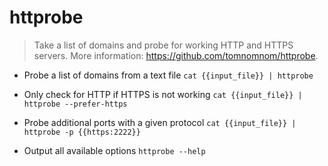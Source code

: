 # httprobe
> Take a list of domains and probe for working HTTP and HTTPS servers.
> More information: <https://github.com/tomnomnom/httprobe>.

- Probe a list of domains from a text file
`cat {{input_file}} | httprobe`

- Only check for HTTP if HTTPS is not working
`cat {{input_file}} | httprobe --prefer-https`

- Probe additional ports with a given protocol
`cat {{input_file}} | httprobe -p {{https:2222}}`

- Output all available options
`httprobe --help`
